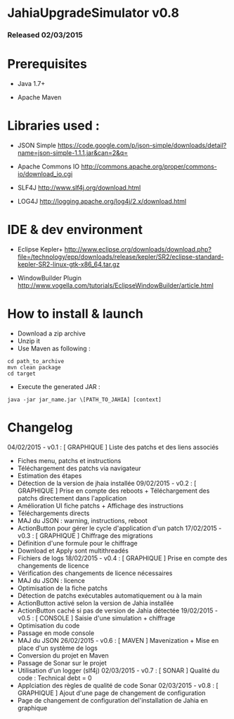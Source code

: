 # JahiaUpgradeSimulator v0.8
### Released 02/03/2015

Prerequisites
========

* Java 1.7+

* Apache Maven

Libraries used :
========
* JSON Simple
https://code.google.com/p/json-simple/downloads/detail?name=json-simple-1.1.1.jar&can=2&q=

* Apache Commons IO
http://commons.apache.org/proper/commons-io/download_io.cgi

* SLF4J
http://www.slf4j.org/download.html

* LOG4J
http://logging.apache.org/log4j/2.x/download.html

IDE & dev environment
========
* Eclipse Kepler+
http://www.eclipse.org/downloads/download.php?file=/technology/epp/downloads/release/kepler/SR2/eclipse-standard-kepler-SR2-linux-gtk-x86_64.tar.gz

* WindowBuilder Plugin
http://www.vogella.com/tutorials/EclipseWindowBuilder/article.html

How to install & launch
========

- Download a zip archive
- Unzip it
- Use Maven as following :
```shell
cd path_to_archive
mvn clean package
cd target
```
- Execute the generated JAR :
```shell
java -jar jar_name.jar \[PATH_TO_JAHIA] [context]
```


Changelog
========

04/02/2015 - v0.1 : [ GRAPHIQUE ] Liste des patchs et des liens associés
* Fiches menu, patchs et instructions
* Téléchargement des patchs via navigateur
* Estimation des étapes
* Détection de la version de jhaia installée
09/02/2015 - v0.2 : [ GRAPHIQUE ] Prise en compte des reboots + Téléchargement des patchs directement dans l'application
* Amélioration UI fiche patchs + Affichage des instructions
* Téléchargements directs
* MAJ du JSON : warning, instructions, reboot
* ActionButton pour gérer le cycle d'application d'un patch
17/02/2015 - v0.3 : [ GRAPHIQUE ] Chiffrage des migrations
* Définition d'une formule pour le chiffrage
* Download et Apply sont multithreadés
* Fichiers de logs
18/02/2015 - v0.4 : [ GRAPHIQUE ] Prise en compte des changements de licence
* Vérification des changements de licence nécessaires
* MAJ du JSON : licence
* Optimisation de la fiche patchs
* Détection de patchs exécutables automatiquement ou à la main
* ActionButton activé selon la version de Jahia installée
* ActionButton caché si pas de version de Jahia détectée
19/02/2015 - v0.5 : [ CONSOLE ] Saisie d'une simulation + chiffrage
* Optimisation du code
* Passage en mode console
* MAJ du JSON
26/02/2015 - v0.6 : [ MAVEN ] Mavenization + Mise en place d'un système de logs
* Conversion du projet en Maven
* Passage de Sonar sur le projet
* Utilisation d'un logger (slf4j)
02/03/2015 - v0.7 : [ SONAR ] Qualité du code : Technical debt = 0
* Applciation des règles de qualité de code Sonar
02/03/2015 - v0.8 : [ GRAPHIQUE ] Ajout d'une page de changement de configuration
* Page de changement de configuration del'installation de Jahia en graphique